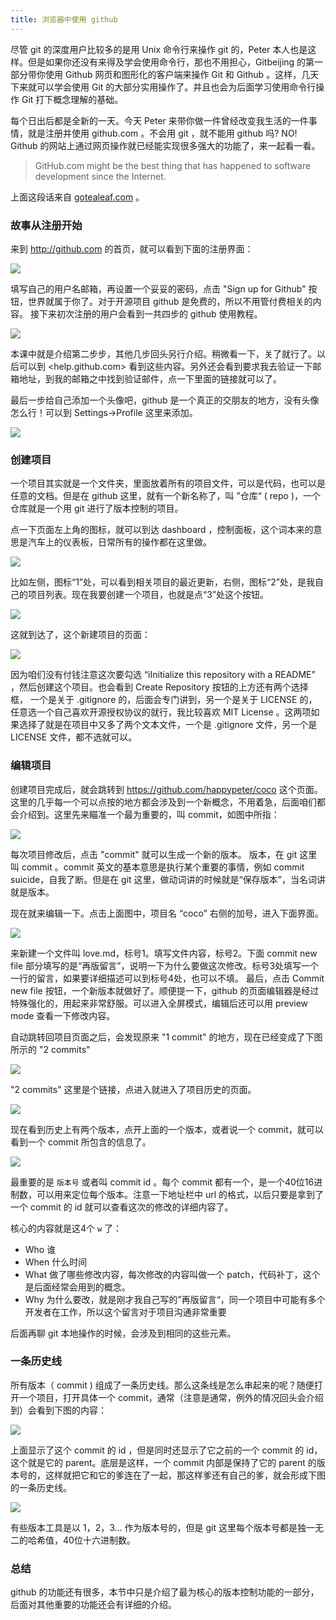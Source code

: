 ```yaml
---
title: 浏览器中使用 github
---
```


<!-- 还要多截图，很好看：http://happypeter.github.io/gitbeijing/github_in_browser.html -->


尽管 git 的深度用户比较多的是用 Unix 命令行来操作 git 的，Peter 本人也是这样。但是如果你还没有来得及学会使用命令行，那也不用担心，Gitbeijing 的第一部分带你使用 Github 网页和图形化的客户端来操作 Git 和 Github 。这样，几天下来就可以学会使用 Git 的大部分实用操作了。并且也会为后面学习使用命令行操作 Git 打下概念理解的基础。

每个日出后都是全新的一天。今天 Peter 来带你做一件曾经改变我生活的一件事情，就是注册并使用 github.com 。不会用 git ，就不能用 github 吗? NO! Github 的网站上通过网页操作就已经能实现很多强大的功能了，来一起看一看。

>GitHub.com might be the best thing that has happened to software development since the Internet. 

上面这段话来自 [gotealeaf.com](http://www.gotealeaf.com/books/git/read/introduction#whatisgithub) 。

### 故事从注册开始

来到 <http://github.com> 的首页，就可以看到下面的注册界面：

![](images/github_in_browser/signup.png)

填写自己的用户名邮箱，再设置一个妥妥的密码，点击 "Sign up for Github" 按钮，世界就属于你了。对于开源项目 github 是免费的，所以不用管付费相关的内容。
接下来初次注册的用户会看到一共四步的 github 使用教程。

![](images/github_in_browser/help4steps.png)

本课中就是介绍第二步步，其他几步回头另行介绍。稍微看一下，关了就行了。以后可以到 <help.github.com> 看到这些内容。另外还会看到要求我去验证一下邮箱地址，到我的邮箱之中找到验证邮件，点一下里面的链接就可以了。

最后一步给自己添加一个头像吧，github 是一个真正的交朋友的地方，没有头像怎么行！可以到 Settings->Profile 这里来添加。

![](images/github_in_browser/i_github.jpg)

### 创建项目

一个项目其实就是一个文件夹，里面放着所有的项目文件，可以是代码，也可以是任意的文档。但是在 github 这里，就有一个新名称了，叫 ”仓库“ ( repo )，一个仓库就是一个用 git 进行了版本控制的项目。

点一下页面左上角的图标，就可以到达 dashboard ，控制面板，这个词本来的意思是汽车上的仪表板，日常所有的操作都在这里做。

![](images/github_in_browser/dashboard.png)


比如左侧，图标“1”处，可以看到相关项目的最近更新，右侧，图标“2”处，是我自己的项目列表。现在我要创建一个项目，也就是点“3”处这个按钮。

![](images/github_in_browser/github_dashboard.png)


这就到达了，这个新建项目的页面：

![](images/github_in_browser/new_project.png)

因为咱们没有付钱注意这次要勾选 “iInitialize this repository with a README” ，然后创建这个项目。也会看到 Create Repository 按钮的上方还有两个选择框，
一个是关于 .gitignore 的，后面会专门讲到，另一个是关于 LICENSE 的，任意选一个自己喜欢开源授权协议的就行，我比较喜欢 MIT License 。这两项如果选择了就是在项目中又多了两个文本文件，一个是 .gitignore 文件，另一个是 LICENSE 文件，都不选就可以。

### 编辑项目

创建项目完成后，就会跳转到 <https://github.com/happypeter/coco> 这个页面。这里的几乎每一个可以点按的地方都会涉及到一个新概念，不用着急，后面咱们都会介绍到。这里先来瞄准一个最为重要的，叫 commit，如图中所指：

![](images/github_in_browser/show_commit.png)

每次项目修改后，点击 "commit" 就可以生成一个新的版本。 版本，在 git 这里叫 commit 。commit 英文的基本意思是执行某个重要的事情，例如 commit suicide，自我了断。但是在 git 这里，做动词讲的时候就是“保存版本”，当名词讲就是版本。

现在就来编辑一下。点击上面图中，项目名 “coco” 右侧的加号，进入下面界面。

![](images/github_in_browser/add_new_file.png)

来新建一个文件叫 love.md，标号1。填写文件内容，标号2。下面 commit new file 部分填写的是“再版留言”，说明一下为什么要做这次修改。标号3处填写一个一行的留言，如果要详细描述可以到标号4处，也可以不填。
最后，点击 Commit new file 按钮，一个新版本就做好了。顺便提一下，github 的页面编辑器是经过特殊强化的，用起来非常舒服。可以进入全屏模式，编辑后还可以用 preview mode 查看一下修改内容。


自动跳转回项目页面之后，会发现原来 "1 commit" 的地方，现在已经变成了下图所示的 "2 commits"

![](images/github_in_browser/2_commits.png)

"2 commits" 这里是个链接，点进入就进入了项目历史的页面。

![](images/github_in_browser/history_view.png)

现在看到历史上有两个版本，点开上面的一个版本，或者说一个 commit，就可以看到一个 commit 所包含的信息了。

![](images/github_in_browser/4w_commit.png)

最重要的是 `版本号` 或者叫 commit id 。每个 commit 都有一个，是一个40位16进制数，可以用来定位每个版本。注意一下地址栏中 url 的格式，以后只要是拿到了一个 commit 的 id 就可以查看这次的修改的详细内容了。

<!-- 

这里可以给一个图，很多版本工具是 v1->v2->v3 这样网上走，git 这里是 12323->a2312->ba3b4 这样走版本号  

 -->

核心的内容就是这4个 `w` 了：

- Who 谁
- When 什么时间
- What 做了哪些修改内容，每次修改的内容叫做一个 patch，代码补丁，这个是后面经常会用到的概念。
- Why 为什么要改，就是刚才我自己写的”再版留言“，同一个项目中可能有多个开发者在工作，所以这个留言对于项目沟通非常重要

后面再聊 git 本地操作的时候，会涉及到相同的这些元素。

### 一条历史线

所有版本（ commit ) 组成了一条历史线。那么这条线是怎么串起来的呢？随便打开一个项目，打开具体一个 commit，通常（注意是通常，例外的情况回头会介绍到）会看到下图的内容：

![](images/github_in_browser/parent.png)


上面显示了这个 commit 的 id ，但是同时还显示了它之前的一个 commit 的 id，这个就是它的 parent。底层是这样，一个 commit 内部是保持了它的 parent 的版本号的，这样就把它和它的爹连在了一起，那这样爹还有自己的爹，就会形成下图的一条历史线。

![](images/github_in_browser/histroy_line.png)


有些版本工具是以 1，2，3... 作为版本号的，但是 git 这里每个版本号都是独一无二的哈希值，40位十六进制数。

### 总结
github 的功能还有很多，本节中只是介绍了最为核心的版本控制功能的一部分，后面对其他重要的功能还会有详细的介绍。
